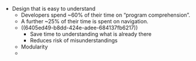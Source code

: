 - Design that is easy to understand
	- Developers spend ~60% of their time on “program comprehension”.
	- A further ~25% of their time is spent on navigation.
	- ((6405ed49-b8dd-424e-adee-684137fb6217))
		- Save time to understanding what is already there
		- Reduces risk of misunderstandings
	- Modularity
	-